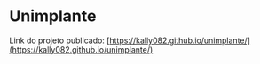 # Unimplante
Link do projeto publicado: [https://kally082.github.io/unimplante/](https://kally082.github.io/unimplante/)